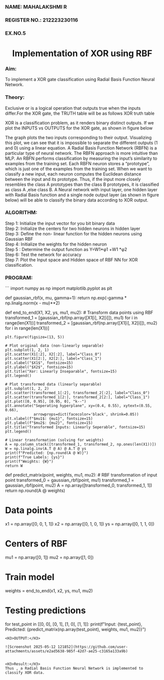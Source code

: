 <H3>NAME: MAHALAKSHMI R</H3>
<H3> REGISTER NO.: 212223230116</H3>
<H3>EX.NO.5</H3>

<H1 ALIGN =CENTER>Implementation of XOR  using RBF</H1>
<H3>Aim:</H3>

To implement a XOR gate classification using Radial Basis Function  Neural Network.

<H3>Theory:</H3>

<P>Exclusive or is a logical operation that outputs true when the inputs differ.For the XOR gate, the TRUTH table will be as follows XOR truth table </P>

<P>XOR is a classification problem, as it renders binary distinct outputs. If we plot the INPUTS vs OUTPUTS for the XOR gate, as shown in figure below </P>




<P>The graph plots the two inputs corresponding to their output. Visualizing this plot, we can see that it is impossible to separate the different outputs (1 and 0) using a linear equation.
A Radial Basis Function Network (RBFN) is a particular type of neural network. The RBFN approach is more intuitive than MLP. An RBFN performs classification by measuring the input’s similarity to examples from the training set. Each RBFN neuron stores a “prototype”, which is just one of the examples from the training set. When we want to classify a new input, each neuron computes the Euclidean distance between the input and its prototype. Thus, if the input more closely resembles the class A prototypes than the class B prototypes, it is classified as class A ,else class B.
A Neural network with input layer, one hidden layer with Radial Basis function and a single node output layer (as shown in figure below) will be able to classify the binary data according to XOR output.
</P>


<H3>ALGORITHM:</H3>

Step 1: Initialize the input  vector for you bit binary data<Br>
Step 2: Initialize the centers for two hidden neurons in hidden layer<Br>
Step 3: Define the non- linear function for the hidden neurons using Gaussian RBF<br>
Step 4: Initialize the weights for the hidden neuron <br>
Step 5 : Determine the output  function as 
                 Y=W1*φ1 +W1 *φ2 <br>
Step 6: Test the network for accuracy<br>
Step 7: Plot the Input space and Hidden space of RBF NN for XOR classification.

<H3>PROGRAM:</H3>
```
import numpy as np
import matplotlib.pyplot as plt

def gaussian_rbf(x, mu, gamma=1):
    return np.exp(-gamma * np.linalg.norm(x - mu)**2)

def end_to_end(X1, X2, ys, mu1, mu2):
    # Transform data points using RBF
    transformed_1 = [gaussian_rbf(np.array([X1[i], X2[i]]), mu1) for i in range(len(X1))]
    transformed_2 = [gaussian_rbf(np.array([X1[i], X2[i]]), mu2) for i in range(len(X1))]

    plt.figure(figsize=(13, 5))

    # Plot original data (non-linearly separable)
    plt.subplot(1, 2, 1)
    plt.scatter(X1[:2], X2[:2], label="Class_0")
    plt.scatter(X1[2:], X2[2:], label="Class_1")
    plt.xlabel("$X1$", fontsize=15)
    plt.ylabel("$X2$", fontsize=15)
    plt.title("Xor: Linearly Inseparable", fontsize=15)
    plt.legend()

    # Plot transformed data (linearly separable)
    plt.subplot(1, 2, 2)
    plt.scatter(transformed_1[:2], transformed_2[:2], label="Class_0")
    plt.scatter(transformed_1[2:], transformed_2[2:], label="Class_1")
    plt.plot([0, 0.95], [0.95, 0], "k--")
    plt.annotate("Seperating hyperplane", xy=(0.4, 0.55), xytext=(0.55, 0.66),
                 arrowprops=dict(facecolor='black', shrink=0.05))
    plt.xlabel(f"$mu1$: {mu1}", fontsize=15)
    plt.ylabel(f"$mu2$: {mu2}", fontsize=15)
    plt.title("Transformed Inputs: Linearly Seperable", fontsize=15)
    plt.legend()

    # Linear transformation (solving for weights)
    A = np.column_stack([transformed_1, transformed_2, np.ones(len(X1))])
    W = np.linalg.inv(A.T @ A) @ A.T @ ys
    print(f"Predicted: {np.round(A @ W)}")
    print(f"True Labels: {ys}")
    print(f"Weights: {W}")
    return W

def predict_matrix(point, weights, mu1, mu2):
    # RBF transformation of input point
    transformed_0 = gaussian_rbf(point, mu1)
    transformed_1 = gaussian_rbf(point, mu2)
    A = np.array([transformed_0, transformed_1, 1])
    return np.round(A @ weights)

# Data points
x1 = np.array([0, 0, 1, 1])
x2 = np.array([0, 1, 0, 1])
ys = np.array([0, 1, 1, 0])

# Centers of RBF
mu1 = np.array([0, 1])
mu2 = np.array([1, 0])

# Train model
weights = end_to_end(x1, x2, ys, mu1, mu2)

# Testing predictions
for test_point in [[0, 0], [0, 1], [1, 0], [1, 1]]:
    print(f"Input: {test_point}, Predicted: {predict_matrix(np.array(test_point), weights, mu1, mu2)}")

```
<H3>OUTPUT:</H3>

![Screenshot 2025-05-12 121852](https://github.com/user-attachments/assets/e2ad5638-985f-42d7-ae25-c3165a133a9b)


<H3>Result:</H3>
Thus , a Radial Basis Function Neural Network is implemented to classify XOR data.








